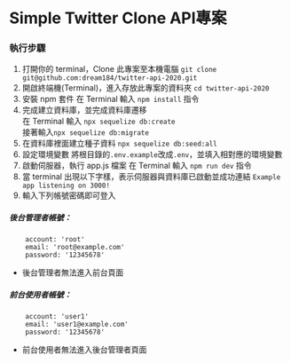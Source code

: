 # Simple Twitter Clone API專案

### 執行步驟
1. 打開你的 terminal，Clone 此專案至本機電腦
`git clone git@github.com:dream184/twitter-api-2020.git`
2. 開啟終端機(Terminal)，進入存放此專案的資料夾
`cd twitter-api-2020`
3. 安裝 npm 套件
在 Terminal 輸入 `npm install` 指令
4. 完成建立資料庫，並完成資料庫遷移  
在 Terminal 輸入 `npx sequelize db:create`  
接著輸入`npx sequelize db:migrate`
5. 在資料庫裡面建立種子資料
`npx sequelize db:seed:all`
6. 設定環境變數
將根目錄的`.env.example`改成`.env`，並填入相對應的環境變數
7. 啟動伺服器，執行 app.js 檔案
在 Terminal 輸入 `npm run dev` 指令
8. 當 terminal 出現以下字樣，表示伺服器與資料庫已啟動並成功連結
`Example app listening on 3000!`
9. 輸入下列帳號密碼即可登入  
##### 後台管理者帳號：
```
    account: 'root'
    email: 'root@example.com'
    password: '12345678'

```
  - 後台管理者無法進入前台頁面  
##### 前台使用者帳號：
```
    account: 'user1'
    email: 'user1@example.com'
    password: '12345678'

```
  - 前台使用者無法進入後台管理者頁面